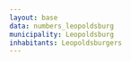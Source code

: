 ```yaml
---
layout: base
data: numbers_leopoldsburg
municipality: Leopoldsburg
inhabitants: Leopoldsburgers
---
```

